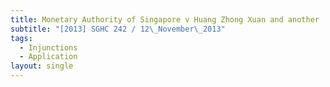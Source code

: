 ```yaml
---
title: Monetary Authority of Singapore v Huang Zhong Xuan and another
subtitle: "[2013] SGHC 242 / 12\_November\_2013"
tags:
  - Injunctions
  - Application
layout: single
---
```


